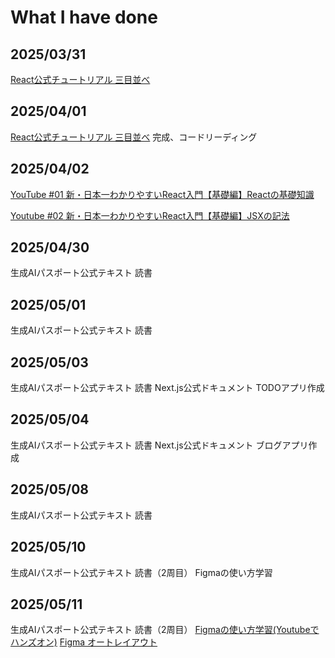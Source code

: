 # What I have done

## 2025/03/31
[React公式チュートリアル 三目並べ](https://ja.react.dev/learn/tutorial-tic-tac-toe)

## 2025/04/01
[React公式チュートリアル 三目並べ](https://ja.react.dev/learn/tutorial-tic-tac-toe)
完成、コードリーディング

## 2025/04/02
[YouTube #01 新・日本一わかりやすいReact入門【基礎編】Reactの基礎知識](https://www.youtube.com/watch?v=XKSYF2aZnkQ&list=PLX8Rsrpnn3IWPoM7-1YPDksRRkamRY25k&index=1)

[Youtube #02 新・日本一わかりやすいReact入門【基礎編】JSXの記法](https://www.youtube.com/watch?v=gLbTluYSb_U&list=PLX8Rsrpnn3IWPoM7-1YPDksRRkamRY25k&index=2)

## 2025/04/30
生成AIパスポート公式テキスト 読書

## 2025/05/01
生成AIパスポート公式テキスト 読書

## 2025/05/03
生成AIパスポート公式テキスト 読書
Next.js公式ドキュメント TODOアプリ作成

## 2025/05/04
生成AIパスポート公式テキスト 読書
Next.js公式ドキュメント ブログアプリ作成

## 2025/05/08
生成AIパスポート公式テキスト 読書

## 2025/05/10
生成AIパスポート公式テキスト 読書（2周目）
Figmaの使い方学習

## 2025/05/11
生成AIパスポート公式テキスト 読書（2周目）
[Figmaの使い方学習(Youtubeでハンズオン)](https://www.youtube.com/watch?v=eky8sqtH9eo)
[Figma オートレイアウト](https://www.youtube.com/watch?v=bPDcUlv7C7A)
